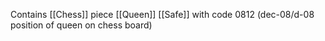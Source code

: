Contains [[Chess]] piece [[Queen]]
[[Safe]] with code 0812 (dec-08/d-08 position of queen on chess board)
